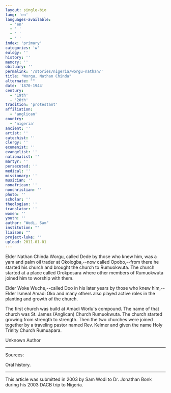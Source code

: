 ```yaml
---
layout: single-bio
lang: 'en'
languages-available:
  - 'en'
  - ' '
  - ' '
  - ' '
index: 'primary'
categories: 'w'
eulogy: ''
history: ''
memory: ''
obituary: ''
permalink: '/stories/nigeria/worgu-nathan/'
title: "Worgu, Nathan Chinda"
alternate: ""
date: '1870-1944'
century:
  - '19th'
  - '20th'
tradition: 'protestant'
affiliation:
  - 'anglican'
country:
  - 'nigeria'
ancient: ''
artist: ''
catechist: ''
clergy: ''
ecumenist: ''
evangelist: ''
nationalist: ''
martyr: ''
persecuted: ''
medical: ''
missionary: ''
musician: ''
nonafrican: ''
nonchristian: ''
photo: ''
scholar: ''
theologian: ''
translator: ''
women: ''
youth: ''
author: "Wodi, Sam"
institution: ""
liaison: ""
project-luke: ''
upload: 2011-01-01
---
```




Elder Nathan Chinda Worgu, called Dede by those who knew him, was a yam and palm oil trader at Okologba,--now called Opobo,--from there he started his church and brought the church to Rumuokwuta. The church started at a place called Orokposara where other members of Rumuokwuta joined him to worship with them.

Elder Woke Wuche,--called Doo in his later years by those who knew him,--Elder Ismeal Amadi Oko and many others also played active roles in the planting and growth of the church.

The first church was build at Amadi Worlu's compound. The name of that church was St. James (Anglican) Church Rumuokwuta. The church started growing from strength to strength. Then the two churches were joined together by a traveling pastor named Rev. Kelmer and given the name Holy Trinity Church Rumuapara.

Unknown Author

---

Sources:

Oral history.

---

This article was submitted in 2003 by Sam Wodi to Dr. Jonathan Bonk during his 2003 DACB trip to Nigeria.